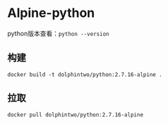 # Alpine-python

python版本查看：`python --version`

## 构建

```shell
docker build -t dolphintwo/python:2.7.16-alpine .
```

## 拉取

```shell
docker pull dolphintwo/python:2.7.16-alpine
```